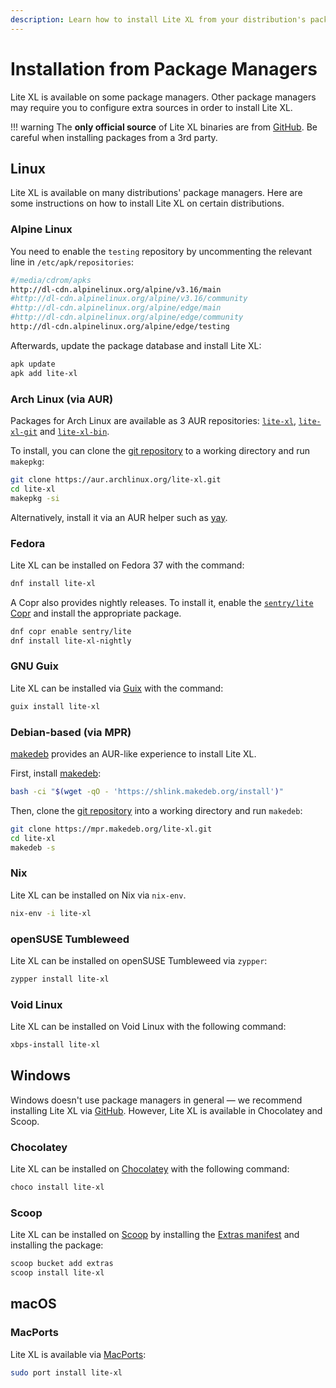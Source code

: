 ```yaml
---
description: Learn how to install Lite XL from your distribution's package managers.
---
```


# Installation from Package Managers

Lite XL is available on some package managers.
Other package managers may require you to configure extra sources in order to install Lite XL.

!!! warning
    The **only official source** of Lite XL binaries are from [GitHub][1].
    Be careful when installing packages from a 3rd party.

## Linux

Lite XL is available on many distributions' package managers.
Here are some instructions on how to install Lite XL on certain distributions.

### Alpine Linux

You need to enable the `testing` repository by uncommenting the relevant line in `/etc/apk/repositories`:

```sh
#/media/cdrom/apks
http://dl-cdn.alpinelinux.org/alpine/v3.16/main
#http://dl-cdn.alpinelinux.org/alpine/v3.16/community
#http://dl-cdn.alpinelinux.org/alpine/edge/main
#http://dl-cdn.alpinelinux.org/alpine/edge/community
http://dl-cdn.alpinelinux.org/alpine/edge/testing
```

Afterwards, update the package database and install Lite XL:

```sh
apk update
apk add lite-xl
```

### Arch Linux (via AUR)

Packages for Arch Linux are available as 3 AUR repositories: [`lite-xl`][2], [`lite-xl-git`][3] and [`lite-xl-bin`][4].

To install, you can clone the [git repository][5] to a working directory and run `makepkg`:

```sh
git clone https://aur.archlinux.org/lite-xl.git
cd lite-xl
makepkg -si
```

Alternatively, install it via an AUR helper such as [yay][6].

### Fedora

Lite XL can be installed on Fedora 37 with the command:

```sh
dnf install lite-xl
```

A Copr also provides nightly releases.
To install it, enable the [`sentry/lite` Copr][7] and install the appropriate package.

```sh
dnf copr enable sentry/lite
dnf install lite-xl-nightly
```

### GNU Guix

Lite XL can be installed via [Guix][8] with the command:

```sh
guix install lite-xl
```

### Debian-based (via MPR)

[makedeb][9] provides an AUR-like experience to install Lite XL.

First, install [makedeb][9]:

```sh
bash -ci "$(wget -qO - 'https://shlink.makedeb.org/install')"
```

Then, clone the [git repository][10] into a working directory and run `makedeb`:

```sh
git clone https://mpr.makedeb.org/lite-xl.git
cd lite-xl
makedeb -s
```

### Nix

Lite XL can be installed on Nix via `nix-env`.

```sh
nix-env -i lite-xl
```

### openSUSE Tumbleweed

Lite XL can be installed on openSUSE Tumbleweed via `zypper`:

```sh
zypper install lite-xl
```

### Void Linux

Lite XL can be installed on Void Linux with the following command:

```sh
xbps-install lite-xl
```


## Windows

Windows doesn't use package managers in general — we recommend installing Lite XL via [GitHub][1].
However, Lite XL is available in Chocolatey and Scoop.

### Chocolatey

Lite XL can be installed on [Chocolatey][11] with the following command:

```sh
choco install lite-xl
```

### Scoop

Lite XL can be installed on [Scoop][12] by installing the [Extras manifest][13] and installing the package:

```sh
scoop bucket add extras
scoop install lite-xl
```

## macOS

### MacPorts

Lite XL is available via [MacPorts][14]:

```sh
sudo port install lite-xl
```



[1]:  https://github.com/lite-xl/lite-xl/releases/latest
[2]:  https://aur.archlinux.org/packages/lite-xl
[3]:  https://aur.archlinux.org/packages/lite-xl-git
[4]:  https://aur.archlinux.org/packages/lite-xl-bin
[5]:  https://aur.archlinux.org/lite-xl.git
[6]:  https://github.com/Jguer/yay
[7]:  https://copr.fedorainfracloud.org/coprs/sentry/lite/
[8]:  https://packages.guix.gnu.org/packages/lite-xl/
[9]:  https://www.makedeb.org/
[10]: https://mpr.makedeb.org/lite-xl.git
[11]: https://community.chocolatey.org/packages/lite-xl
[12]: https://scoop.sh/#/apps?q=lite-xl
[13]: https://github.com/ScoopInstaller/Extras
[14]: https://ports.macports.org/port/lite-xl/